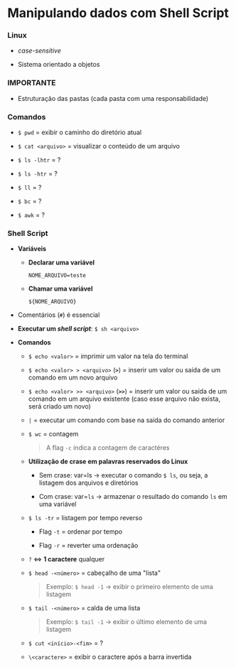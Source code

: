 # Manipulando dados com Shell Script

### Linux

* *case-sensitive*

* Sistema orientado a objetos

### IMPORTANTE

* Estruturação das pastas (cada pasta com uma responsabilidade)

### Comandos

* `$ pwd` = exibir o caminho do diretório atual

* `$ cat <arquivo>` = visualizar o conteúdo de um arquivo

* `$ ls -lhtr` = ?

* `$ ls -htr` = ?

* `$ ll` = ?

* `$ bc` = ?

* `$ awk` = ?


### Shell Script

* **Variáveis**

    * **Declarar uma variável**

      ```shell
      NOME_ARQUIVO=teste
      ```

    * **Chamar uma variável** 

      ```shell
      ${NOME_ARQUIVO}
      ```

* Comentários (`#`) é essencial

* **Executar um *shell script***: `$ sh <arquivo>`

* **Comandos**

  * `$ echo <valor>` = imprimir um valor na tela do terminal

  * `$ echo <valor> > <arquivo>` (**`>`**) = inserir um valor ou saída de um comando em um novo arquivo

  * `$ echo <valor> >> <arquivo>` (**`>>`**) = inserir um valor ou saída de um comando em um arquivo existente (caso esse arquivo não exista, será criado um novo)

  * `|` = executar um comando com base na saída do comando anterior

  * `$ wc` = contagem

    > A flag `-c` indica a contagem de caractéres

  * **Utilização de crase em palavras reservados do Linux**
    
    * Sem crase: var=ls -> executar o comando `$ ls`, ou seja, a listagem dos arquivos e diretórios

    * Com crase: var=`ls` -> armazenar o resultado do comando `ls` em uma variável

  * `$ ls -tr` = listagem por tempo reverso

    * Flag `-t` = ordenar por tempo

    * Flag `-r` = reverter uma ordenação

  * `?` <=> **1 caractere** qualquer

  * `$ head -<número>` = cabeçalho de uma "lista"

    > Exemplo: `$ head -1` -> exibir o primeiro elemento de uma listagem

  * `$ tail -<número>` = calda de uma lista

    > Exemplo: `$ tail -1` -> exibir o último elemento de uma listagem

  * `$ cut <início>-<fim>` = ?

  * `\<caractere>` = exibir o caractere após a barra invertida